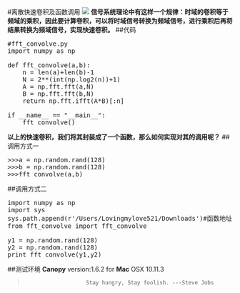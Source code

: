 #离散快速卷积及函数调用
![](https://github.com/Lovingmylove/kjl.github.matlab/raw/master/images/helloworld.jpg)
**信号系统理论中有这样一个规律：时域的卷积等于频域的乘积，因此要计算卷积，可以将时域信号转换为频域信号，进行乘积后再将结果转换为频域信号，实现快速卷积。**
##代码
<pre>
#fft_convolve.py
import numpy as np

def fft_convolve(a,b):
    n = len(a)+len(b)-1
    N = 2**(int(np.log2(n))+1)
    A = np.fft.fft(a,N)
    B = np.fft.fft(b,N)
    return np.fft.ifft(A*B)[:n]
    
if __name__ == "__main__":
    fft_convolve()
</pre>
**以上的快速卷积，我们将其封装成了一个函数，那么如何实现对其的调用呢？**
##调用方式一
<pre>
>>>a = np.random.rand(128)
>>>b = np.random.rand(128)
>>>fft_convolve(a,b)
</pre>
##调用方式二
<pre>
import numpy as np
import sys
sys.path.append(r'/Users/Lovingmylove521/Downloads')#函数地址
from fft_convolve import fft_convolve

y1 = np.random.rand(128)
y2 = np.random.rand(128)
print fft_convolve(y1,y2)
</pre>
##测试环境
**Canopy** version:1.6.2 for **Mac** OSX 10.11.3
>                        Stay hungry, Stay foolish. ---Steve Jobs
